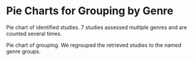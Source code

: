 # Pie Charts for Grouping by Genre
Pie chart of identified studies. 7 studies assessed multiple genres and are counted several times.

Pie chart of grouping. We regrouped the retrieved studies to the named genre groups.
